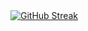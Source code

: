 <div className="w-full mx-auto">
  <a href="https://git.io/streak-stats"><img src="https://streak-stats.demolab.com?user=Asif%20Zaman&theme=dark&hide_border=true&date_format=M%20j%5B%2C%20Y%5D&exclude_days=Sun%2CMon%2CTue%2CWed%2CThu%2CFri%2CSat&card_width=497" alt="GitHub Streak" /></a>

</div>
